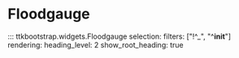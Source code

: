 # Floodgauge

::: ttkbootstrap.widgets.Floodgauge selection: filters: ["!^_", "^__init__"] rendering: heading_level: 2 show_root_heading: true
